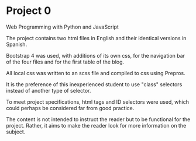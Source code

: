 # Project 0

Web Programming with Python and JavaScript

The project contains two html files in English and their identical versions in Spanish.

Bootstrap 4 was used, with additions of its own css, for the navigation bar of the four files and for the first table of the blog.

All local css was written to an scss file and compiled to css using Prepros.

It is the preference of this inexperienced student to use "class" selectors instead of another type of selector.

To meet project specifications, html tags and ID selectors were used, which could perhaps be considered far from good practice.

The content is not intended to instruct the reader but to be functional for the project. Rather, it aims to make the reader look for more information on the subject.